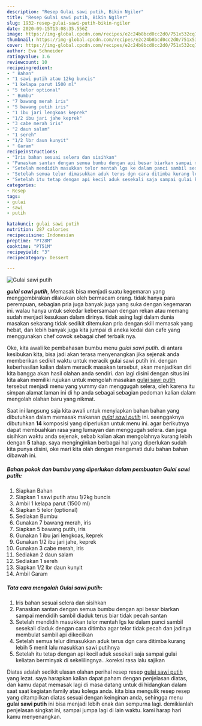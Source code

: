 ```yaml
---
description: "Resep Gulai sawi putih, Bikin Ngiler"
title: "Resep Gulai sawi putih, Bikin Ngiler"
slug: 1932-resep-gulai-sawi-putih-bikin-ngiler
date: 2020-09-15T13:08:35.556Z
image: https://img-global.cpcdn.com/recipes/e2c24b8bcd0cc2d0/751x532cq70/gulai-sawi-putih-foto-resep-utama.jpg
thumbnail: https://img-global.cpcdn.com/recipes/e2c24b8bcd0cc2d0/751x532cq70/gulai-sawi-putih-foto-resep-utama.jpg
cover: https://img-global.cpcdn.com/recipes/e2c24b8bcd0cc2d0/751x532cq70/gulai-sawi-putih-foto-resep-utama.jpg
author: Eva Schneider
ratingvalue: 3.6
reviewcount: 10
recipeingredient:
- " Bahan"
- "1 sawi putih atau 12kg buncis"
- "1 kelapa parut 1500 ml"
- "5 telor optional"
- " Bumbu"
- "7 bawang merah iris"
- "5 bawang putih iris"
- "1 ibu jari lengkoas keprek"
- "1/2 ibu jari jahe keprek"
- "3 cabe merah iris"
- "2 daun salam"
- "1 sereh"
- "1/2 lbr daun kunyit"
- " Garam"
recipeinstructions:
- "Iris bahan sesuai selera dan sisihkan"
- "Panaskan santan dengan semua bumbu dengan api besar biarkan sampai mendidih sambil diaduk terus biar tidak pecah santan"
- "Setelah mendidih masukkan telor mentah lgs ke dalam panci sambil sesekali diaduk dengan cara ditimba agar telor tidak pecah dan jadinya membulat sambil api dikecilkan"
- "Setelah semua telur dimasukkan aduk terus dgn cara ditimba kurang lebih 5 menit lalu masukkan sawi putihnya"
- "Setelah itu tetap dengan api kecil aduk sesekali saja sampai gulai keliatan berminyak di sekelilingnya...koreksi rasa lalu sajikan"
categories:
- Resep
tags:
- gulai
- sawi
- putih

katakunci: gulai sawi putih 
nutrition: 287 calories
recipecuisine: Indonesian
preptime: "PT28M"
cooktime: "PT51M"
recipeyield: "3"
recipecategory: Dessert

---
```



![Gulai sawi putih](https://img-global.cpcdn.com/recipes/e2c24b8bcd0cc2d0/751x532cq70/gulai-sawi-putih-foto-resep-utama.jpg)

<b><i>gulai sawi putih</i></b>, Memasak bisa menjadi suatu kegemaran yang menggembirakan dilakukan oleh bermacam orang. tidak hanya para perempuan, sebagian pria juga banyak juga yang suka dengan kegemaran ini. walau hanya untuk sekedar kebersamaan dengan rekan atau memang sudah menjadi kesukaan dalam dirinya. tidak asing lagi dalam dunia masakan sekarang tidak sedikit ditemukan pria dengan skill memasak yang hebat, dan lebih banyak juga kita jumpai di aneka kedai dan cafe yang menggunakan chef cowok sebagai chef terbaik nya.



Oke, kita awali ke pembahasan bumbu menu <i>gulai sawi putih</i>. di antara kesibukan kita, bisa jadi akan terasa menyenangkan jika sejenak anda memberikan sedikit waktu untuk meracik gulai sawi putih ini. dengan keberhasilan kalian dalam meracik masakan tersebut, akan menjadikan diri kita bangga akan hasil olahan anda sendiri. dan lagi disini dengan situs ini kita akan memiliki rujukan untuk mengolah masakan <u>gulai sawi putih</u> tersebut menjadi menu yang yummy dan menggugah selera, oleh karena itu simpan alamat laman ini di hp anda sebagai sebagian pedoman kalian dalam mengolah olahan baru yang nikmat.


Saat ini langsung saja kita awali untuk menyiapkan bahan bahan yang dibutuhkan dalam memasak makanan <u><i>gulai sawi putih</i></u> ini. seenggaknya dibutuhkan <b>14</b> komposisi yang diperlukan untuk menu ini. agar berikutnya dapat membuahkan rasa yang lumayan dan menggugah selera. dan juga sisihkan waktu anda sejenak, sebab kalian akan mengolahnya kurang lebih dengan <b>5</b> tahap. saya menginginkan berbagai hal yang diperlukan sudah kita punya disini, oke mari kita olah dengan mengamati dulu bahan bahan dibawah ini.

<!--inarticleads1-->

##### Bahan pokok dan bumbu yang diperlukan dalam pembuatan Gulai sawi putih:

1. Siapkan  Bahan
1. Siapkan 1 sawi putih atau 1/2kg buncis
1. Ambil 1 kelapa parut (1500 ml)
1. Siapkan 5 telor (optional)
1. Sediakan  Bumbu
1. Gunakan 7 bawang merah, iris
1. Siapkan 5 bawang putih, iris
1. Gunakan 1 ibu jari lengkoas, keprek
1. Gunakan 1/2 ibu jari jahe, keprek
1. Gunakan 3 cabe merah, iris
1. Sediakan 2 daun salam
1. Sediakan 1 sereh
1. Siapkan 1/2 lbr daun kunyit
1. Ambil  Garam




<!--inarticleads2-->

##### Tata cara mengolah Gulai sawi putih:

1. Iris bahan sesuai selera dan sisihkan
1. Panaskan santan dengan semua bumbu dengan api besar biarkan sampai mendidih sambil diaduk terus biar tidak pecah santan
1. Setelah mendidih masukkan telor mentah lgs ke dalam panci sambil sesekali diaduk dengan cara ditimba agar telor tidak pecah dan jadinya membulat sambil api dikecilkan
1. Setelah semua telur dimasukkan aduk terus dgn cara ditimba kurang lebih 5 menit lalu masukkan sawi putihnya
1. Setelah itu tetap dengan api kecil aduk sesekali saja sampai gulai keliatan berminyak di sekelilingnya...koreksi rasa lalu sajikan




Diatas adalah sedikit ulasan olahan perihal resep resep <u>gulai sawi putih</u> yang lezat. saya harapkan kalian dapat paham dengan penjelasan diatas, dan kamu dapat memasak lagi di masa datang untuk di hidangkan dalam saat saat kegiatan family atau kolega anda. kita bisa mengulik resep resep yang ditampilkan diatas sesuai dengan keinginan anda, sehingga menu <b>gulai sawi putih</b> ini bisa menjadi lebih enak dan sempurna lagi. demikianlah penjelasan singkat ini, sampai jumpa lagi di lain waktu. kami harap hari kamu menyenangkan.
